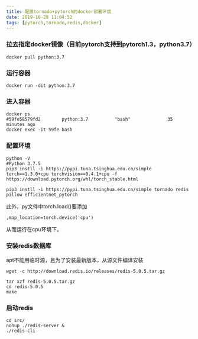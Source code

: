 ```yaml
---
title: 配置tornado+pytorch的docker部署环境
date: 2019-10-28 11:04:52
tags: [pytorch,tornado,redis,docker]
---
```

### 拉去指定docker镜像（目前pytorch支持到pytorch1.3，python3.7）
```
docker pull python:3.7
```
### 运行容器
```
docker run -dit python:3.7
```
### 进入容器
```
docker ps
#59fe58579fd2        python:3.7          "bash"              35 minutes ago 
docker exec -it 59fe bash
```
### 配置环境
```
python -V
#Python 3.7.5
pip3 instll -i https://pypi.tuna.tsinghua.edu.cn/simple torch==1.3.0+cpu torchvision==0.4.1+cpu -f https://download.pytorch.org/whl/torch_stable.html

pip3 instll -i https://pypi.tuna.tsinghua.edu.cn/simple tornado redis pillow efficientnet_pytorch
```
此外，py文件中torch.load()要添加
```
,map_location=torch.device('cpu')
```
从而运行在cpu环境下。
### 安装redis数据库
apt不能用临时源，且为了安装最新版本，从源文件编译安装
```
wget -c http://download.redis.io/releases/redis-5.0.5.tar.gz

tar xzf redis-5.0.5.tar.gz
cd redis-5.0.5
make
```
### 启动redis
```
cd src/
nohup ./redis-server &
./redis-cli
```
